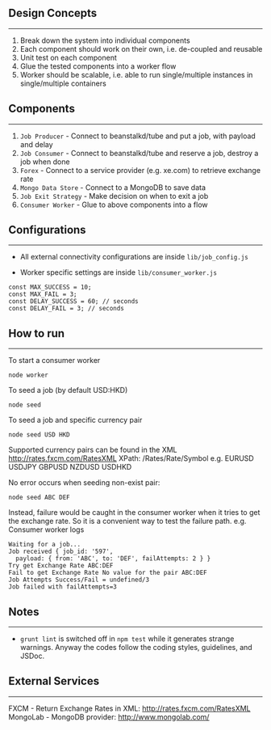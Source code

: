## Design Concepts
---
1. Break down the system into individual components
2. Each component should work on their own, i.e. de-coupled and reusable
3. Unit test on each component
4. Glue the tested components into a worker flow
5. Worker should be scalable, i.e. able to run single/multiple instances in single/multiple containers

## Components
---
1. `Job Producer` - Connect to beanstalkd/tube and put a job, with payload and delay
2. `Job Consumer` - Connect to beanstalkd/tube and reserve a job, destroy a job when done
3. `Forex` - Connect to a service provider (e.g. xe.com) to retrieve exchange rate
4. `Mongo Data Store` - Connect to a MongoDB to save data
5. `Job Exit Strategy` - Make decision on when to exit a job
6. `Consumer Worker` - Glue to above components into a flow

## Configurations
---
* All external connectivity configurations are inside `lib/job_config.js`

* Worker specific settings are inside `lib/consumer_worker.js`
```
const MAX_SUCCESS = 10;
const MAX_FAIL = 3;
const DELAY_SUCCESS = 60; // seconds
const DELAY_FAIL = 3; // seconds
```

## How to run
---
To start a consumer worker
```
node worker
```

To seed a job (by default USD:HKD)
```
node seed
```

To seed a job and specific currency pair
```
node seed USD HKD
```
Supported currency pairs can be found in the XML http://rates.fxcm.com/RatesXML
XPath: /Rates/Rate/Symbol
e.g.
EURUSD
USDJPY
GBPUSD
NZDUSD
USDHKD

No error occurs when seeding non-exist pair:
```
node seed ABC DEF
```
Instead, failure would be caught in the consumer worker when it tries to get the exchange rate.
So it is a convenient way to test the failure path.
e.g. Consumer worker logs
```
Waiting for a job...
Job received { job_id: '597',
  payload: { from: 'ABC', to: 'DEF', failAttempts: 2 } }
Try get Exchange Rate ABC:DEF
Fail to get Exchange Rate No value for the pair ABC:DEF
Job Attempts Success/Fail = undefined/3
Job failed with failAttempts=3
```

## Notes
---
* `grunt lint` is switched off in `npm test` while it generates strange warnings. Anyway the codes follow the coding styles, guidelines, and JSDoc.

## External Services
---
FXCM - Return Exchange Rates in XML: http://rates.fxcm.com/RatesXML
MongoLab - MongoDB provider: http://www.mongolab.com/
